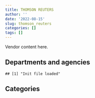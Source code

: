 ```yaml
---
title: THOMSON REUTERS
author: ''
date: '2022-08-15'
slug: thomson_reuters
categories: []
tags: []
---
```


<script src="/rmarkdown-libs/htmlwidgets/htmlwidgets.js"></script>
<link href="/rmarkdown-libs/datatables-css/datatables-crosstalk.css" rel="stylesheet" />
<script src="/rmarkdown-libs/datatables-binding/datatables.js"></script>
<script src="/rmarkdown-libs/jquery/jquery-3.6.0.min.js"></script>
<link href="/rmarkdown-libs/dt-core-bootstrap/css/dataTables.bootstrap.min.css" rel="stylesheet" />
<link href="/rmarkdown-libs/dt-core-bootstrap/css/dataTables.bootstrap.extra.css" rel="stylesheet" />
<script src="/rmarkdown-libs/dt-core-bootstrap/js/jquery.dataTables.min.js"></script>
<script src="/rmarkdown-libs/dt-core-bootstrap/js/dataTables.bootstrap.min.js"></script>
<link href="/rmarkdown-libs/crosstalk/css/crosstalk.min.css" rel="stylesheet" />
<script src="/rmarkdown-libs/crosstalk/js/crosstalk.min.js"></script>
<script src="/rmarkdown-libs/htmlwidgets/htmlwidgets.js"></script>
<link href="/rmarkdown-libs/datatables-css/datatables-crosstalk.css" rel="stylesheet" />
<script src="/rmarkdown-libs/datatables-binding/datatables.js"></script>
<script src="/rmarkdown-libs/jquery/jquery-3.6.0.min.js"></script>
<link href="/rmarkdown-libs/dt-core-bootstrap/css/dataTables.bootstrap.min.css" rel="stylesheet" />
<link href="/rmarkdown-libs/dt-core-bootstrap/css/dataTables.bootstrap.extra.css" rel="stylesheet" />
<script src="/rmarkdown-libs/dt-core-bootstrap/js/jquery.dataTables.min.js"></script>
<script src="/rmarkdown-libs/dt-core-bootstrap/js/dataTables.bootstrap.min.js"></script>
<link href="/rmarkdown-libs/crosstalk/css/crosstalk.min.css" rel="stylesheet" />
<script src="/rmarkdown-libs/crosstalk/js/crosstalk.min.js"></script>

Vendor content here.

## Departments and agencies

    ## [1] "Init file loaded"

<div id="htmlwidget-1" style="width:100%;height:auto;" class="datatables html-widget"></div>
<script type="application/json" data-for="htmlwidget-1">{"x":{"style":"bootstrap","filter":"none","vertical":false,"data":[["<a href=\"/departments/atssc-scdata/\">Administrative Tribunals Support Service of Canada | Service canadien d'appui aux tribunaux administratifs<\/a>","<a href=\"/departments/cas-satj/\">Courts Administration Service | Service administratif des tribunaux judiciaires<\/a>","<a href=\"/departments/cbsa-asfc/\">Canada Border Services Agency | Agence des services frontaliers du Canada<\/a>","<a href=\"/departments/cer-rec/\">Canada Energy Regulator | La Régie de l’énergie du Canada<\/a>","<a href=\"/departments/cnsc-ccsn/\">Canadian Nuclear Safety Commission | Commission canadienne de sûreté nucléaire<\/a>","<a href=\"/departments/cra-arc/\">Canada Revenue Agency | Agence du revenu du Canada<\/a>","<a href=\"/departments/crtc/\">Canadian Radio-television and Telecommunications Commission | Conseil de la radiodiffusion et des télécommunications canadiennes<\/a>","<a href=\"/departments/csc-scc/\">Correctional Service of Canada | Service correctionnel du Canada<\/a>","<a href=\"/departments/dfatd-maecd/\">Global Affairs Canada | Affaires mondiales Canada<\/a>","<a href=\"/departments/dnd-mdn/\">National Defence | Défense nationale<\/a>","<a href=\"/departments/esdc-edsc/\">Employment and Social Development Canada | Emploi et Développement social Canada<\/a>","<a href=\"/departments/feddevontario/\">Federal Economic Development Agency for Southern Ontario | Agence fédérale de développement économique pour le Sud de l'Ontario<\/a>","<a href=\"/departments/fin/\">Department of Finance Canada | Ministère des Finances Canada<\/a>","<a href=\"/departments/ic/\">Innovation, Science and Economic Development Canada | Innovation, Sciences et Développement économique Canada<\/a>","<a href=\"/departments/jus/\">Department of Justice Canada | Ministère de la Justice Canada<\/a>","<a href=\"/departments/nsira-ossnr/\">National Security and Intelligence Review Agency | Office de surveillance des activités en matière de sécurité nationale et de renseignement<\/a>","<a href=\"/departments/osfi-bsif/\">Office of the Superintendent of Financial Institutions Canada | Bureau du surintendant des institutions financières Canada<\/a>","<a href=\"/departments/pco-bcp/\">Privy Council Office | Bureau du Conseil privé<\/a>","<a href=\"/departments/ps-sp/\">Public Safety Canada | Sécurité publique Canada<\/a>","<a href=\"/departments/pwgsc-tpsgc/\">Public Services and Procurement Canada | Services publics et Approvisionnement Canada<\/a>","<a href=\"/departments/rcmp-grc/\">Royal Canadian Mounted Police | Gendarmerie royale du Canada<\/a>","<a href=\"/departments/tbs-sct/\">Treasury Board of Canada Secretariat | Secrétariat du Conseil du Trésor du Canada<\/a>","<a href=\"/departments/tc/\">Transport Canada | Transports Canada<\/a>","<a href=\"/departments/wd-deo/\">Western Economic Diversification Canada | Diversification de l'économie de l'Ouest Canada<\/a>"],["$   40,703.73","$   70,763.30",null,"$   22,146.82",null,"$1,192,035.11","$   12,375.28","$   11,565.62",null,"$    6,784.78","$   12,856.20","$   10,509.00","$  215,022.93","$   85,301.03",null,null,"$   21,145.40",null,null,"$    6,963.18","$  339,571.58",null,null,"$   10,535.95"],["$   34,467.79","$   52,342.04","$   39,848.26","$   39,921.00",null,"$1,132,162.64","$   12,871.40","$   37,808.38",null,"$  113,087.86","$   14,359.09","$   10,130.62","$  215,022.93","$  150,933.49","$  555,277.63",null,null,null,"$      905.29","$   51,334.07","$  285,688.58",null,null,"$    5,289.65"],["$   34,246.75","$   83,649.50","$   69,572.95",null,"$   10,923.71","$1,290,261.68","$    8,887.38","$   30,314.73","$  142,200.77","$  261,763.59","$   14,967.88","$      907.22","$  101,552.50","$   80,755.66","$2,139,191.26",null,"$   15,707.60",null,"$    7,363.00","$  203,400.00","$  427,444.64","$   20,195.70","$    4,324.77",null],["$   20,882.37","$   31,276.36","$    9,317.86",null,"$   12,190.44","$1,168,926.83",null,"$    3,503.22","$   28,165.76","$   44,320.97","$   14,926.99",null,"$   67,056.91","$  138,321.06","$3,092,519.52","$   10,599.55",null,"$      662.61","$    6,437.59","$  255,902.09","$  138,960.31",null,"$   17,346.60",null]],"container":"<table class=\"table table-striped table-hover row-border order-column display\">\n  <thead>\n    <tr>\n      <th>Department<\/th>\n      <th>2017-2018<\/th>\n      <th>2018-2019<\/th>\n      <th>2019-2020<\/th>\n      <th>2020-2021<\/th>\n    <\/tr>\n  <\/thead>\n<\/table>","options":{"order":[[4,"desc"]],"pageLength":10,"autoWidth":true,"columnDefs":[],"orderClasses":false}},"evals":[],"jsHooks":[]}</script>

## Categories

<div id="htmlwidget-2" style="width:100%;height:auto;" class="datatables html-widget"></div>
<script type="application/json" data-for="htmlwidget-2">{"x":{"style":"bootstrap","filter":"none","vertical":false,"data":[["<a href=\"/categories/10_office_management/\">10_office_management<\/a>","<a href=\"/categories/2_professional_services/\">2_professional_services<\/a>","<a href=\"/categories/3_information_technology/\">3_information_technology<\/a>","<a href=\"/categories/6_industrial_products_and_services/\">6_industrial_products_and_services<\/a>","<a href=\"/categories/9_human_capital/\">9_human_capital<\/a>"],["$  183,698.46","$  200,729.66","$  128,941.72","$   24,333.75","$1,520,576.31"],["$  634,171.45","$  213,878.65","$  177,297.39",null,"$1,726,103.24"],["$2,077,516.69","$  513,821.01","$  543,054.20",null,"$1,813,239.39"],["$1,821,720.93","$  353,443.69","$1,470,429.40","$    7,513.33","$1,408,209.69"]],"container":"<table class=\"table table-striped table-hover row-border order-column display\">\n  <thead>\n    <tr>\n      <th>Category<\/th>\n      <th>2017-2018<\/th>\n      <th>2018-2019<\/th>\n      <th>2019-2020<\/th>\n      <th>2020-2021<\/th>\n    <\/tr>\n  <\/thead>\n<\/table>","options":{"order":[[4,"desc"]],"pageLength":20,"autoWidth":true,"columnDefs":[],"orderClasses":false,"lengthMenu":[10,20,25,50,100]}},"evals":[],"jsHooks":[]}</script>
